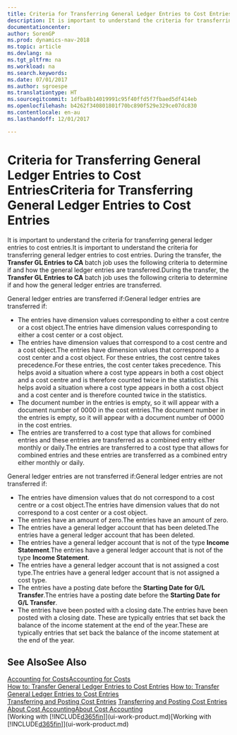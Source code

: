 ```yaml
---
title: Criteria for Transferring General Ledger Entries to Cost Entries
description: It is important to understand the criteria for transferring general ledger entries to cost entries. During the transfer, the **Transfer GL Entries to CA** batch job uses the following criteria to determine if and how the general ledger entries are transferred.
documentationcenter: 
author: SorenGP
ms.prod: dynamics-nav-2018
ms.topic: article
ms.devlang: na
ms.tgt_pltfrm: na
ms.workload: na
ms.search.keywords: 
ms.date: 07/01/2017
ms.author: sgroespe
ms.translationtype: HT
ms.sourcegitcommit: 1dfba8b14019991c95f40ffd5f7fbaed5df414eb
ms.openlocfilehash: b4262f340801801f70bc890f529e329ce07dc830
ms.contentlocale: en-au
ms.lasthandoff: 12/01/2017

---
```

# <a name="criteria-for-transferring-general-ledger-entries-to-cost-entries"></a><span data-ttu-id="b2336-104">Criteria for Transferring General Ledger Entries to Cost Entries</span><span class="sxs-lookup"><span data-stu-id="b2336-104">Criteria for Transferring General Ledger Entries to Cost Entries</span></span>
<span data-ttu-id="b2336-105">It is important to understand the criteria for transferring general ledger entries to cost entries.</span><span class="sxs-lookup"><span data-stu-id="b2336-105">It is important to understand the criteria for transferring general ledger entries to cost entries.</span></span> <span data-ttu-id="b2336-106">During the transfer, the **Transfer GL Entries to CA** batch job uses the following criteria to determine if and how the general ledger entries are transferred.</span><span class="sxs-lookup"><span data-stu-id="b2336-106">During the transfer, the **Transfer GL Entries to CA** batch job uses the following criteria to determine if and how the general ledger entries are transferred.</span></span>  

<span data-ttu-id="b2336-107">General ledger entries are transferred if:</span><span class="sxs-lookup"><span data-stu-id="b2336-107">General ledger entries are transferred if:</span></span>  

-   <span data-ttu-id="b2336-108">The entries have dimension values corresponding to either a cost centre or a cost object.</span><span class="sxs-lookup"><span data-stu-id="b2336-108">The entries have dimension values corresponding to either a cost center or a cost object.</span></span>  
-   <span data-ttu-id="b2336-109">The entries have dimension values that correspond to a cost centre and a cost object.</span><span class="sxs-lookup"><span data-stu-id="b2336-109">The entries have dimension values that correspond to a cost center and a cost object.</span></span> <span data-ttu-id="b2336-110">For these entries, the cost centre takes precedence.</span><span class="sxs-lookup"><span data-stu-id="b2336-110">For these entries, the cost center takes precedence.</span></span> <span data-ttu-id="b2336-111">This helps avoid a situation where a cost type appears in both a cost object and a cost centre and is therefore counted twice in the statistics.</span><span class="sxs-lookup"><span data-stu-id="b2336-111">This helps avoid a situation where a cost type appears in both a cost object and a cost center and is therefore counted twice in the statistics.</span></span>  
-   <span data-ttu-id="b2336-112">The document number in the entries is empty, so it will appear with a document number of 0000 in the cost entries.</span><span class="sxs-lookup"><span data-stu-id="b2336-112">The document number in the entries is empty, so it will appear with a document number of 0000 in the cost entries.</span></span>  
-   <span data-ttu-id="b2336-113">The entries are transferred to a cost type that allows for combined entries and these entries are transferred as a combined entry either monthly or daily.</span><span class="sxs-lookup"><span data-stu-id="b2336-113">The entries are transferred to a cost type that allows for combined entries and these entries are transferred as a combined entry either monthly or daily.</span></span>  

<span data-ttu-id="b2336-114">General ledger entries are not transferred if:</span><span class="sxs-lookup"><span data-stu-id="b2336-114">General ledger entries are not transferred if:</span></span>  

-   <span data-ttu-id="b2336-115">The entries have dimension values that do not correspond to a cost centre or a cost object.</span><span class="sxs-lookup"><span data-stu-id="b2336-115">The entries have dimension values that do not correspond to a cost center or a cost object.</span></span>  
-   <span data-ttu-id="b2336-116">The entries have an amount of zero.</span><span class="sxs-lookup"><span data-stu-id="b2336-116">The entries have an amount of zero.</span></span>  
-   <span data-ttu-id="b2336-117">The entries have a general ledger account that has been deleted.</span><span class="sxs-lookup"><span data-stu-id="b2336-117">The entries have a general ledger account that has been deleted.</span></span>  
-   <span data-ttu-id="b2336-118">The entries have a general ledger account that is not of the type **Income Statement**.</span><span class="sxs-lookup"><span data-stu-id="b2336-118">The entries have a general ledger account that is not of the type **Income Statement**.</span></span>  
-   <span data-ttu-id="b2336-119">The entries have a general ledger account that is not assigned a cost type.</span><span class="sxs-lookup"><span data-stu-id="b2336-119">The entries have a general ledger account that is not assigned a cost type.</span></span>  
-   <span data-ttu-id="b2336-120">The entries have a posting date before the **Starting Date for G/L Transfer**.</span><span class="sxs-lookup"><span data-stu-id="b2336-120">The entries have a posting date before the **Starting Date for G/L Transfer**.</span></span>  
-   <span data-ttu-id="b2336-121">The entries have been posted with a closing date.</span><span class="sxs-lookup"><span data-stu-id="b2336-121">The entries have been posted with a closing date.</span></span> <span data-ttu-id="b2336-122">These are typically entries that set back the balance of the income statement at the end of the year.</span><span class="sxs-lookup"><span data-stu-id="b2336-122">These are typically entries that set back the balance of the income statement at the end of the year.</span></span>  

## <a name="see-also"></a><span data-ttu-id="b2336-123">See Also</span><span class="sxs-lookup"><span data-stu-id="b2336-123">See Also</span></span>  
[<span data-ttu-id="b2336-124">Accounting for Costs</span><span class="sxs-lookup"><span data-stu-id="b2336-124">Accounting for Costs</span></span>](finance-manage-cost-accounting.md)  
 <span data-ttu-id="b2336-125">[How to: Transfer General Ledger Entries to Cost Entries](finance-how-to-transfer-general-ledger-entries-to-cost-entries.md) </span><span class="sxs-lookup"><span data-stu-id="b2336-125">[How to: Transfer General Ledger Entries to Cost Entries](finance-how-to-transfer-general-ledger-entries-to-cost-entries.md) </span></span>  
 <span data-ttu-id="b2336-126">[Transferring and Posting Cost Entries](finance-transfer-and-post-cost-entries.md) </span><span class="sxs-lookup"><span data-stu-id="b2336-126">[Transferring and Posting Cost Entries](finance-transfer-and-post-cost-entries.md) </span></span>  
 [<span data-ttu-id="b2336-127">About Cost Accounting</span><span class="sxs-lookup"><span data-stu-id="b2336-127">About Cost Accounting</span></span>](finance-about-cost-accounting.md)  
 <span data-ttu-id="b2336-128">[Working with [!INCLUDE[d365fin](includes/d365fin_md.md)]](ui-work-product.md)</span><span class="sxs-lookup"><span data-stu-id="b2336-128">[Working with [!INCLUDE[d365fin](includes/d365fin_md.md)]](ui-work-product.md)</span></span>

